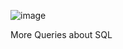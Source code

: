 ![image](https://github.com/EJmpa/alx-higher_level_programming/assets/111859279/59524279-488c-49c2-9372-fa1d796d2213)

More Queries about SQL
